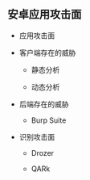 ## 安卓应用攻击面

* 应用攻击面

* 客户端存在的威胁

    * 静态分析

    * 动态分析

* 后端存在的威胁

	* Burp Suite

* 识别攻击面

    * Drozer

    * QARk

